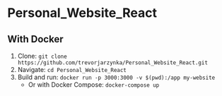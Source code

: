 # Personal_Website_React
## With Docker
1. Clone: `git clone https://github.com/trevorjarzynka/Personal_Website_React.git`
2. Navigate: `cd Personal_Website_React`
3. Build and run: `docker run -p 3000:3000 -v $(pwd):/app my-website`
   - Or with Docker Compose: `docker-compose up`